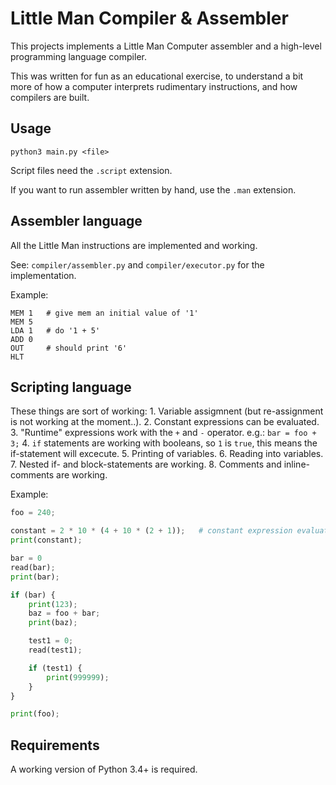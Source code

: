 # Little Man Compiler & Assembler

This projects implements a Little Man Computer assembler and a high-level programming language compiler.

This was written for fun as an educational exercise, to understand a bit more of how a computer
interprets rudimentary instructions, and how compilers are built.

## Usage

`python3 main.py <file>`

Script files need the `.script` extension.

If you want to run assembler written by hand, use the `.man` extension.

## Assembler language

All the Little Man instructions are implemented and working.  

See: `compiler/assembler.py` and `compiler/executor.py` for the implementation.

Example:
```
MEM 1   # give mem an initial value of '1'
MEM 5
LDA 1   # do '1 + 5'
ADD 0
OUT     # should print '6'
HLT
```

## Scripting language

These things are sort of working:
	1. Variable assigmnent (but re-assignment is not working at the moment..).
	2. Constant expressions can be evaluated.
	3. "Runtime" expressions work with the `+` and `-` operator. e.g.: `bar = foo + 3;`
	4. `if` statements are working with booleans, so `1` is `true`, this means the if-statement will excecute.
	5. Printing of variables.
	6. Reading into variables.
	7. Nested if- and block-statements are working.
	8. Comments and inline-comments are working.

Example:
```python
foo = 240;

constant = 2 * 10 * (4 + 10 * (2 + 1));   # constant expression evaluation
print(constant);

bar = 0
read(bar);
print(bar);

if (bar) {
    print(123);
    baz = foo + bar;
    print(baz);

    test1 = 0;
    read(test1);

    if (test1) {
        print(999999);
    }
}

print(foo);
```

## Requirements

A working version of Python 3.4+ is required.
